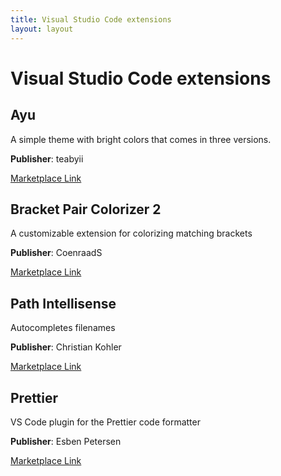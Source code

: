 ```yaml
---
title: Visual Studio Code extensions
layout: layout
---
```


# Visual Studio Code extensions

## Ayu

A simple theme with bright colors that comes in three versions.

**Publisher**: teabyii

[Marketplace Link](https://marketplace.visualstudio.com/items?itemName=teabyii.ayu)

## Bracket Pair Colorizer 2

A customizable extension for colorizing matching brackets

**Publisher**: CoenraadS

[Marketplace Link](https://marketplace.visualstudio.com/items?itemName=CoenraadS.bracket-pair-colorizer-2)

## Path Intellisense

Autocompletes filenames

**Publisher**: Christian Kohler

[Marketplace Link](https://marketplace.visualstudio.com/items?itemName=christian-kohler.path-intellisense)

## Prettier

VS Code plugin for the Prettier code formatter

**Publisher**: Esben Petersen

[Marketplace Link](https://marketplace.visualstudio.com/items?itemName=esbenp.prettier-vscode)
